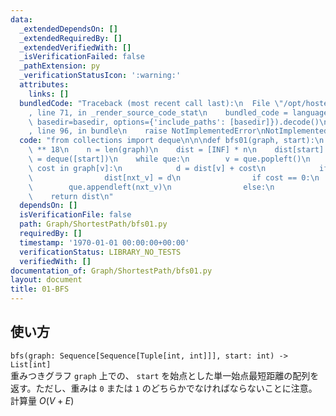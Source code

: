 ```yaml
---
data:
  _extendedDependsOn: []
  _extendedRequiredBy: []
  _extendedVerifiedWith: []
  _isVerificationFailed: false
  _pathExtension: py
  _verificationStatusIcon: ':warning:'
  attributes:
    links: []
  bundledCode: "Traceback (most recent call last):\n  File \"/opt/hostedtoolcache/Python/3.9.1/x64/lib/python3.9/site-packages/onlinejudge_verify/documentation/build.py\"\
    , line 71, in _render_source_code_stat\n    bundled_code = language.bundle(stat.path,\
    \ basedir=basedir, options={'include_paths': [basedir]}).decode()\n  File \"/opt/hostedtoolcache/Python/3.9.1/x64/lib/python3.9/site-packages/onlinejudge_verify/languages/python.py\"\
    , line 96, in bundle\n    raise NotImplementedError\nNotImplementedError\n"
  code: "from collections import deque\n\n\ndef bfs01(graph, start):\n    INF = 10\
    \ ** 18\n    n = len(graph)\n    dist = [INF] * n\n    dist[start] = 0\n    que\
    \ = deque([start])\n    while que:\n        v = que.popleft()\n        for nxt_v,\
    \ cost in graph[v]:\n            d = dist[v] + cost\n            if d < dist[nxt_v]:\n\
    \                dist[nxt_v] = d\n                if cost == 0:\n            \
    \        que.appendleft(nxt_v)\n                else:\n                    que.append(nxt_v)\n\
    \    return dist\n"
  dependsOn: []
  isVerificationFile: false
  path: Graph/ShortestPath/bfs01.py
  requiredBy: []
  timestamp: '1970-01-01 00:00:00+00:00'
  verificationStatus: LIBRARY_NO_TESTS
  verifiedWith: []
documentation_of: Graph/ShortestPath/bfs01.py
layout: document
title: 01-BFS
---
```

## 使い方
`bfs(graph: Sequence[Sequence[Tuple[int, int]]], start: int) -> List[int]`  
重みつきグラフ `graph` 上での、 `start` を始点とした単一始点最短距離の配列を返す。ただし、重みは `0` または `1` のどちらかでなければならないことに注意。計算量 $O(V + E)$
